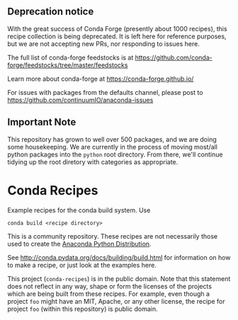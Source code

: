 ## Deprecation notice

With the great success of Conda Forge (presently about 1000 recipes), this recipe collection is being deprecated.  It is left here for reference purposes, but we are not accepting new PRs, nor responding to issues here.

The full list of conda-forge feedstocks is at https://github.com/conda-forge/feedstocks/tree/master/feedstocks

Learn more about conda-forge at https://conda-forge.github.io/

For issues with packages from the defaults channel, please post to https://github.com/continuumIO/anaconda-issues

## Important Note

This repository has grown to well over 500 packages, and we are doing some housekeeping.  We are currently in the process of moving most/all python packages into the `python` root directory.  From there, we'll continue tidying up the root diretory with categories as appropriate.

# Conda Recipes

Example recipes for the conda build system.  Use

    conda build <recipe directory>

This is a community repository.  These recipes are not necessarily those used to create the [Anaconda Python Distribution](https://www.continuum.io/downloads).

See http://conda.pydata.org/docs/building/build.html for information on how to make a recipe,
or just look at the examples here.

This project (`conda-recipes`) is in the public domain.   Note that this statement
does not reflect in any way, shape or form the licenses of the
projects which are being built from these recipes.  For example, even
though a project `foo` might have an MIT, Apache, or any other license,
the recipe for project `foo` (within this repository) is public domain.
